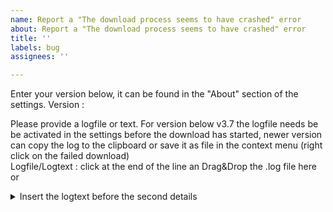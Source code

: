 ```yaml
---
name: Report a "The download process seems to have crashed" error
about: Report a "The download process seems to have crashed" error
title: ''
labels: bug
assignees: ''

---
```


Enter your version below, it can be found in the "About" section of the settings.
Version : 

Please provide a logfile or text.
For version below v3.7 the logfile needs be be activated in the settings before the download has started, newer version can copy the log to the clipboard or save it as file in the context menu (right click on the failed download)  
Logfile/Logtext : click at the end of the line an Drag&Drop the .log file here 
or 
<details>
  <summary>Insert the logtext before the second details</summary>
    
</details>
